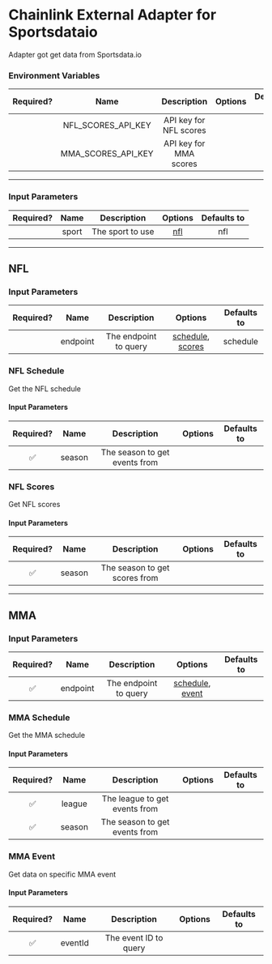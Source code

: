 # Chainlink External Adapter for Sportsdataio

Adapter got get data from Sportsdata.io

### Environment Variables

| Required? |        Name        |      Description       | Options | Defaults to |
| :-------: | :----------------: | :--------------------: | :-----: | :---------: |
|           | NFL_SCORES_API_KEY | API key for NFL scores |         |             |
|           | MMA_SCORES_API_KEY | API key for MMA scores |         |             |

---

### Input Parameters

| Required? | Name  |   Description    |   Options   | Defaults to |
| :-------: | :---: | :--------------: | :---------: | :---------: |
|           | sport | The sport to use | [nfl](#NFL) |     nfl     |

---

## NFL

### Input Parameters

| Required? |   Name   |      Description      |                     Options                      | Defaults to |
| :-------: | :------: | :-------------------: | :----------------------------------------------: | :---------: |
|           | endpoint | The endpoint to query | [schedule](#NFL-Schedule), [scores](#NFL-Scores) |  schedule   |

### NFL Schedule

Get the NFL schedule

#### Input Parameters

| Required? |  Name  |          Description          | Options | Defaults to |
| :-------: | :----: | :---------------------------: | :-----: | :---------: |
|    ✅     | season | The season to get events from |         |             |

### NFL Scores

Get NFL scores

#### Input Parameters

| Required? |  Name  |          Description          | Options | Defaults to |
| :-------: | :----: | :---------------------------: | :-----: | :---------: |
|    ✅     | season | The season to get scores from |         |             |

---

## MMA

### Input Parameters

| Required? |   Name   |      Description      |                    Options                     | Defaults to |
| :-------: | :------: | :-------------------: | :--------------------------------------------: | :---------: |
|    ✅     | endpoint | The endpoint to query | [schedule](#MMA-Schedule), [event](#MMA-Event) |             |

### MMA Schedule

Get the MMA schedule

#### Input Parameters

| Required? |  Name  |          Description          | Options | Defaults to |
| :-------: | :----: | :---------------------------: | :-----: | :---------: |
|    ✅     | league | The league to get events from |         |             |
|    ✅     | season | The season to get events from |         |             |

### MMA Event

Get data on specific MMA event

#### Input Parameters

| Required? |  Name   |      Description      | Options | Defaults to |
| :-------: | :-----: | :-------------------: | :-----: | :---------: |
|    ✅     | eventId | The event ID to query |         |             |
